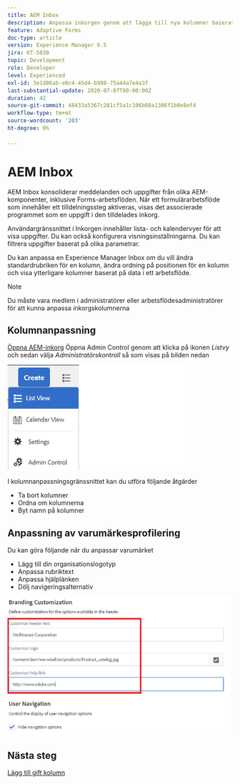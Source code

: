 ```yaml
---
title: AEM Inbox
description: Anpassa inkorgen genom att lägga till nya kolumner baserat på arbetsflödesdata
feature: Adaptive Forms
doc-type: article
version: Experience Manager 6.5
jira: KT-5830
topic: Development
role: Developer
level: Experienced
exl-id: 3e1d86ab-e0c4-45d4-b998-75a44a7e4a3f
last-substantial-update: 2020-07-07T00:00:00Z
duration: 42
source-git-commit: 48433a5367c281cf5a1c106b08a1306f1b0e8ef4
workflow-type: tm+mt
source-wordcount: '203'
ht-degree: 0%

---
```


# AEM Inbox

AEM Inbox konsoliderar meddelanden och uppgifter från olika AEM-komponenter, inklusive Forms-arbetsflöden. När ett formulärarbetsflöde som innehåller ett tilldelningssteg aktiveras, visas det associerade programmet som en uppgift i den tilldelades inkorg.

Användargränssnittet i Inkorgen innehåller lista- och kalendervyer för att visa uppgifter. Du kan också konfigurera visningsinställningarna. Du kan filtrera uppgifter baserat på olika parametrar.

Du kan anpassa en Experience Manager Inbox om du vill ändra standardrubriken för en kolumn, ändra ordning på positionen för en kolumn och visa ytterligare kolumner baserat på data i ett arbetsflöde.

>[!NOTE]
>
>Du måste vara medlem i administratörer eller arbetsflödesadministratörer för att kunna anpassa inkorgskolumnerna

## Kolumnanpassning

[Öppna AEM-inkorg](http://localhost:4502/aem/inbox)
Öppna Admin Control genom att klicka på ikonen _Listvy_ och sedan välja _Administratörskontroll_ så som visas på bilden nedan

![admin-control](assets/open-customization.png)

I kolumnanpassningsgränssnittet kan du utföra följande åtgärder

* Ta bort kolumner
* Ordna om kolumnerna
* Byt namn på kolumner

## Anpassning av varumärkesprofilering

Du kan göra följande när du anpassar varumärket

* Lägg till din organisationslogotyp
* Anpassa rubriktext
* Anpassa hjälplänken
* Dölj navigeringsalternativ

![inbox-branding](assets/branding-customization.PNG)

## Nästa steg

[Lägg till gift kolumn](./add-married-column.md)
